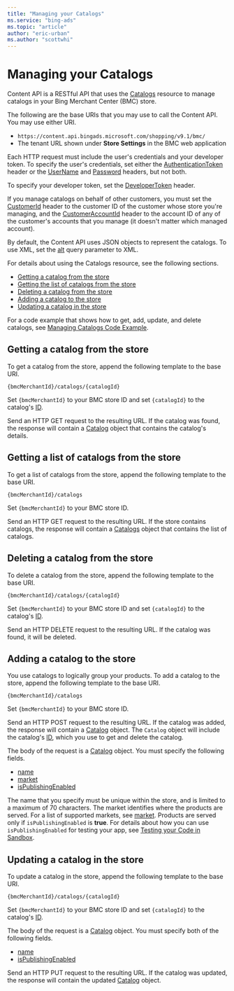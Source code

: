 ```yaml
---
title: "Managing your Catalogs"
ms.service: "bing-ads"
ms.topic: "article"
author: "eric-urban"
ms.author: "scottwhi"
---
```

# Managing your Catalogs
Content API is a RESTful API that uses the [Catalogs](../shopping-content/catalogs-resource.md) resource to manage catalogs in your Bing Merchant Center (BMC) store. 

The following are the base URIs that you may use to call the Content API. You may use either URI.

* `https://content.api.bingads.microsoft.com/shopping/v9.1/bmc/`
* The tenant URL shown under **Store Settings** in the BMC web application

Each HTTP request must include the user's credentials and your developer token. To specify the user's credentials, set either the [AuthenticationToken](../shopping-content/catalogs-resource.md#authtoken) header or the [UserName](../shopping-content/catalogs-resource.md#username) and [Password](../shopping-content/catalogs-resource.md#password) headers, but not both. 

To specify your developer token, set the [DeveloperToken](../shopping-content/catalogs-resource.md#devtoken) header.

If you manage catalogs on behalf of other customers, you must set the [CustomerId](../shopping-content/catalogs-resource.md#customerid) header to the customer ID of the customer whose store you're managing, and the [CustomerAccountId](../shopping-content/catalogs-resource.md#customeraccountid) header to the account ID of any of the customer's accounts that you manage (it doesn't matter which managed account).

By default, the Content API uses JSON objects to represent the catalogs. To use XML, set the [alt](../shopping-content/products-resource.md#alt) query parameter to XML.

For details about using the Catalogs resource, see the following sections.

* [Getting a catalog from the store](#get)
* [Getting the list of catalogs from the store](#list)
* [Deleting a catalog from the store](#delete)
* [Adding a catalog to the store](#insert)
* [Updating a catalog in the store](#update)

For a code example that shows how to get, add, update, and delete catalogs, see [Managing Catalogs Code Example](../shopping-content/code-examples.md#catalog).


## <a name="get" /> Getting a catalog from the store

To get a catalog from the store, append the following template to the base URI.

`{bmcMerchantId}/catalogs/{catalogId}`

Set `{bmcMerchantId}` to your BMC store ID and set `{catalogId}` to the catalog's [ID](../shopping-content/catalogs-resource.md#id). 

Send an HTTP GET request to the resulting URL. If the catalog was found, the response will contain a [Catalog](../shopping-content/catalogs-resource.md#catalog) object that contains the catalog's details.


## <a name="list" /> Getting a list of catalogs from the store

To get a list of catalogs from the store, append the following template to the base URI.

`{bmcMerchantId}/catalogs`

Set `{bmcMerchantId}` to your BMC store ID.

Send an HTTP GET request to the resulting URL. If the store contains catalogs, the response will contain a [Catalogs](../shopping-content/catalogs-resource.md#catalogs) object that contains the list of catalogs. 


## <a name="delete" /> Deleting a catalog from the store

To delete a catalog from the store, append the following template to the base URI.

`{bmcMerchantId}/catalogs/{catalogId}`

Set `{bmcMerchantId}` to your BMC store ID and set `{catalogId}` to the catalog's [ID](../shopping-content/catalogs-resource.md#id). 

Send an HTTP DELETE request to the resulting URL. If the catalog was found, it will be deleted. 


## <a name="insert" /> Adding a catalog to the store

You use catalogs to logically group your products. To add a catalog to the store, append the following template to the base URI.

`{bmcMerchantId}/catalogs`

Set `{bmcMerchantId}` to your BMC store ID. 

Send an HTTP POST request to the resulting URL. If the catalog was added, the response will contain a [Catalog](../shopping-content/catalogs-resource.md#catalog) object. The `Catalog` object will include the catalog's [ID](../shopping-content/catalogs-resource.md#id), which you use to get and delete the catalog.

The body of the request is a [Catalog](../shopping-content/catalogs-resource.md#catalog) object. You must specify the following fields.

* [name](../shopping-content/catalogs-resource.md#name)
* [market](../shopping-content/catalogs-resource.md#market)
* [isPublishingEnabled](../shopping-content/catalogs-resource.md#ispublishingenabled)

The name that you specify must be unique within the store, and is limited to a maximum of 70 characters. The market identifies where the products are served. For a list of supported markets, see [market](../shopping-content/catalogs-resource.md#market). Products are served only if `isPublishingEnabled` is **true**. For details about how you can use `isPublishingEnabled` for testing your app, see [Testing your Code in Sandbox](../shopping-content/test-code-sandbox.md).
 

## <a name="update" /> Updating a catalog in the store

To update a catalog in the store, append the following template to the base URI.

`{bmcMerchantId}/catalogs/{catalogId}`

Set `{bmcMerchantId}` to your BMC store ID and set `{catalogId}` to the catalog's [ID](../shopping-content/catalogs-resource.md#id). 

The body of the request is a [Catalog](../shopping-content/catalogs-resource.md#catalog) object. You must specify both of the following fields.

* [name](../shopping-content/catalogs-resource.md#name)
* [isPublishingEnabled](../shopping-content/catalogs-resource.md#ispublishingenabled)

Send an HTTP PUT request to the resulting URL. If the catalog was updated, the response will contain the updated [Catalog](../shopping-content/catalogs-resource.md#catalog) object. 

